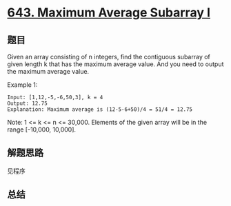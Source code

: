 # [643. Maximum Average Subarray I](https://leetcode-cn.com/problems/maximum-average-subarray-i/)

## 题目
Given an array consisting of n integers, find the contiguous subarray of given length k that has the maximum average value. And you need to output the maximum average value.

Example 1:
```
Input: [1,12,-5,-6,50,3], k = 4
Output: 12.75
Explanation: Maximum average is (12-5-6+50)/4 = 51/4 = 12.75
```
Note:
1 <= k <= n <= 30,000.
Elements of the given array will be in the range [-10,000, 10,000].

## 解题思路
见程序

## 总结


